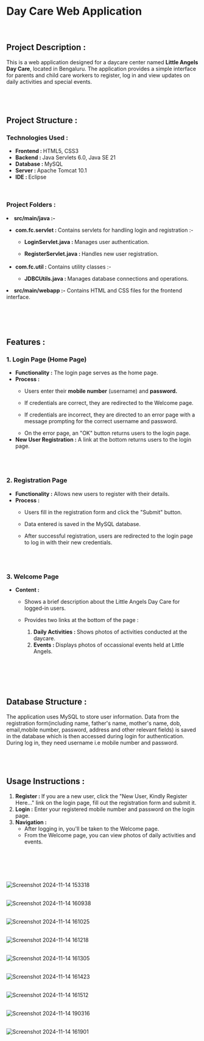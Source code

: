 <h1>Day Care Web Application</h1><br>

<h2>Project Description :</h2> 
This is a web application designed for a daycare center named <b>Little Angels Day Care</b>, located in Bengaluru. The application provides a simple interface for parents and child care workers to register, log in and view updates on daily activities and special events. <br> <br> <br> <br>

<h2>Project Structure :</h2>
<h3>Technologies Used :</h3> 
<ul><li><b>Frontend : </b>HTML5, CSS3</li>
<li><b>Backend : </b>Java Servlets 6.0, Java SE 21</li>
  <li><b>Database : </b>MySQL</li>
  <li><b>Server : </b>Apache Tomcat 10.1</li>
  <li><b>IDE : </b>Eclipse</li>
</ul> <br>

<h3>Project Folders :</h3>
<li><b>src/main/java :-</b></li>
  <ul><li><b>com.fc.servlet : </b>Contains servlets for handling login and registration :- </li>
   <ul><li><b>LoginServlet.java : </b>Manages user authentication.</li>
    </ul>
    <ul><li><b>RegisterServlet.java : </b>Handles new user registration.</li>
    </ul>
 <br>
<li><b>com.fc.util : </b>Contains utility classes :- </li>
   <ul><li><b>JDBCUtils.java : </b>Manages database connections and operations.</li>
    </ul>
  </ul> 
  <li><b>src/main/webapp :-</b> Contains HTML and CSS files for the frontend interface.</li><br> <br> <br> <br>

  <h2>Features :</h2>
  <h3>1. Login Page (Home Page)</h3>
  <ul><li><b>Functionality :</b> The login page serves as the home page.</li>
  <li><b>Process :</b></li>
  <ul>
    <li>Users enter their <b>mobile number</b> (username) and <b>password.</b></li>
  </ul>
    <ul>
      <li>If credentials are correct, they are redirected to the Welcome page.</li>
    </ul>
    <ul>
      <li>If credentials are incorrect, they are directed to an error page with a message prompting for the correct username and password.</li>
    </ul>
    <ul>
      <li>On the error page, an "OK" button returns users to the login page.</li>
    </ul>
    <li><b>New User Registration :</b> A link at the bottom returns users to the login page.</li>
  </ul> <br> <br>

  <h3>2. Registration Page</h3>
  <ul><li><b>Functionality :</b> Allows new users to register with their details.</li>
  <li><b>Process :</b></li>
  <ul>
    <li>Users fill in the registration form and click the "Submit" button.</li>
  </ul>
    <ul>
      <li>Data entered is saved in the MySQL database.</li>
    </ul>
    <ul>
      <li>After successful registration, users are redirected to the login page to log in with their new credentials.</li>
    </ul>
  </ul> <br> <br>

  <h3>3. Welcome Page</h3>
  <ul><li><b>Content :</b></li>
  <ul>
    <li>Shows a brief description about the Little Angels Day Care for logged-in users.</li>
  </ul>
    <ul>
      <li>Provides two links at the bottom of the page :</li>
       <ol><li><b>Daily Activities : </b>Shows photos of activities conducted at the daycare.</li>
         <li><b>Events : </b>Displays photos of occassional events held at Little Angels.</li></ol>
    </ul>
    </ul> <br> <br> <br> <br>

   <h2>Database Structure :</h2>
   The application uses MySQL to store user information. Data from the registration form(including name, father's name, mother's name, dob, email,mobile number, password, address and other relevant fields) is saved in the database which is then accessed during login for authentication. During log in, they need username i.e mobile number and password.
   <br> <br> <br> <br>

   <h2>Usage Instructions :</h2>
   <ol><li><b>Register : </b>If you are a new user, click the "New User, Kindly Register Here..." link on the login page, fill out the registration form and submit it.</li>
   <li><b>Login :</b> Enter your registered mobile number and password on the login page.</li>
     <li><b>Navigation : </b>
     <ul>
       <li>After logging in, you'll be taken to the Welcome page.</li> </ul>
       <ul>
         <li>From the Welcome page, you can view photos of daily activities and events.</li></ul>
     </li>
   </ol>  
   <br> <br> <br> <br>

    

![Screenshot 2024-11-14 153318](https://github.com/user-attachments/assets/16397efb-64a7-4cae-94e5-617964dae4a2)    <br> <br>

![Screenshot 2024-11-14 160938](https://github.com/user-attachments/assets/ef499d8f-ab3e-464e-aaf8-9a24e6a41e07)    <br> <br>

![Screenshot 2024-11-14 161025](https://github.com/user-attachments/assets/40f44a27-85ca-4372-9c7e-cdf3e293d169)    <br> <br>

![Screenshot 2024-11-14 161218](https://github.com/user-attachments/assets/1bcbb52e-708f-43e3-80ed-b3ff92ec7e30)    <br> <br>

![Screenshot 2024-11-14 161305](https://github.com/user-attachments/assets/37fbe548-3848-4827-bd6c-f68aa3392a02)    <br> <br>

![Screenshot 2024-11-14 161423](https://github.com/user-attachments/assets/63a1d864-8359-4740-b96c-6149984c3e08)     <br> <br>

![Screenshot 2024-11-14 161512](https://github.com/user-attachments/assets/9cbb75f0-2097-4a8a-952a-814f7643aa5d)     <br> <br>

![Screenshot 2024-11-14 190316](https://github.com/user-attachments/assets/512b90db-dd2c-45ce-ad54-4f7ab9725b3b)     <br> <br>

![Screenshot 2024-11-14 161901](https://github.com/user-attachments/assets/9915af30-9e17-47b3-b4dc-e454c65120eb)







